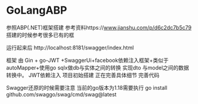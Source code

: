 # GoLangABP

参照ABP(.NET)框架搭建 参考资料https://www.jianshu.com/p/d6c2dc7b5c79
搭建的时候参考很多已有的框

运行起来后 http://localhost:8181/swagger/index.html

框架 由 Gin + go-JWT +SwaggerUi+facebook依赖注入框架+类似于autoMapper+使用go sqlx做db与实体之间的转换
实现dto 与model之间的数据转换中。
JWT依赖注入
项目初始搭建 正在完善具体细节 完善代码


Swagger还原的时候需要注意 当前的go版本为1.18需要执行
go install  github.com/swaggo/swag/cmd/swag@latest


